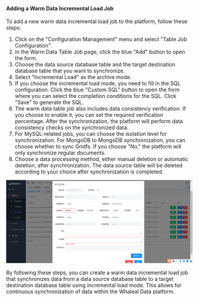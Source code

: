 #### Adding a Warm Data Incremental Load Job

To add a new warm data incremental load job to the platform, follow these steps:

1. Click on the "Configuration Management" menu and select "Table Job Configuration".
2. In the Warm Data Table Job page, click the blue "Add" button to open the form.
3. Choose the data source database table and the target destination database table that you want to synchronize.
4. Select "Incremental Load" as the archive mode.
5. If you choose the incremental load mode, you need to fill in the SQL configuration. Click the blue "Custom SQL" button to open the form where you can select the completion conditions for the SQL. Click "Save" to generate the SQL.
6. The warm data table job also includes data consistency verification. If you choose to enable it, you can set the required verification percentage. After the synchronization, the platform will perform data consistency checks on the synchronized data.
7. For MySQL-related jobs, you can choose the isolation level for synchronization. For MongoDB to MongoDB synchronization, you can choose whether to sync Gridfs. If you choose "No," the platform will only synchronize regular documents.
8. Choose a data processing method, either manual deletion or automatic deletion, after synchronization. The data source table will be deleted according to your choice after synchronization is completed.

![Adding a Warm Data Incremental Load Job](../../images/whaleal-data/image-20230621135720717.png)

By following these steps, you can create a warm data incremental load job that synchronizes data from a data source database table to a target destination database table using incremental load mode. This allows for continuous synchronization of data within the Whaleal Data platform.
